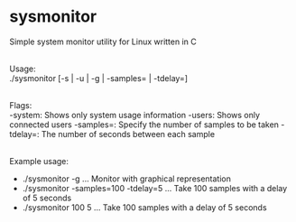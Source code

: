 # sysmonitor
Simple system monitor utility for Linux written in C

<br>Usage:</br> ./sysmonitor [-s | -u | -g | -samples= | -tdelay=]

<br>Flags:</br>
  -system: Shows only system usage information
  -users: Shows only connected users
  -samples=: Specify the number of samples to be taken
  -tdelay=: The number of seconds between each sample
  
<br>Example usage:</br>
  - ./sysmonitor -g  ... Monitor with graphical representation
  - ./sysmonitor -samples=100 -tdelay=5 ... Take 100 samples with a delay of 5 seconds
  - ./sysmonitor 100 5 ... Take 100 samples with a delay of 5 seconds

